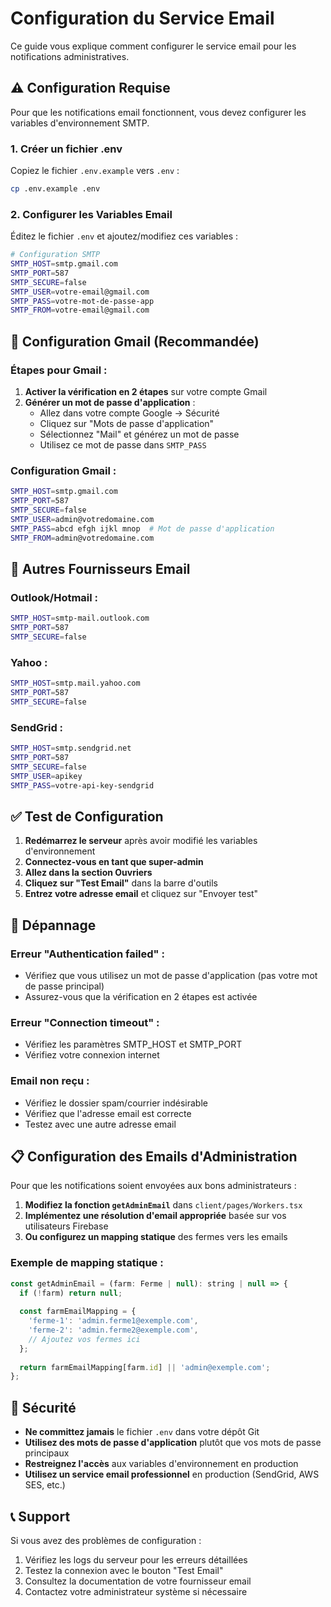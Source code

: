 # Configuration du Service Email

Ce guide vous explique comment configurer le service email pour les notifications administratives.

## ⚠️ Configuration Requise

Pour que les notifications email fonctionnent, vous devez configurer les variables d'environnement SMTP.

### 1. Créer un fichier .env

Copiez le fichier `.env.example` vers `.env` :

```bash
cp .env.example .env
```

### 2. Configurer les Variables Email

Éditez le fichier `.env` et ajoutez/modifiez ces variables :

```bash
# Configuration SMTP
SMTP_HOST=smtp.gmail.com
SMTP_PORT=587
SMTP_SECURE=false
SMTP_USER=votre-email@gmail.com
SMTP_PASS=votre-mot-de-passe-app
SMTP_FROM=votre-email@gmail.com
```

## 📧 Configuration Gmail (Recommandée)

### Étapes pour Gmail :

1. **Activer la vérification en 2 étapes** sur votre compte Gmail
2. **Générer un mot de passe d'application** :
   - Allez dans votre compte Google → Sécurité
   - Cliquez sur "Mots de passe d'application"
   - Sélectionnez "Mail" et générez un mot de passe
   - Utilisez ce mot de passe dans `SMTP_PASS`

### Configuration Gmail :
```bash
SMTP_HOST=smtp.gmail.com
SMTP_PORT=587
SMTP_SECURE=false
SMTP_USER=admin@votredomaine.com
SMTP_PASS=abcd efgh ijkl mnop  # Mot de passe d'application
SMTP_FROM=admin@votredomaine.com
```

## 🔧 Autres Fournisseurs Email

### Outlook/Hotmail :
```bash
SMTP_HOST=smtp-mail.outlook.com
SMTP_PORT=587
SMTP_SECURE=false
```

### Yahoo :
```bash
SMTP_HOST=smtp.mail.yahoo.com
SMTP_PORT=587
SMTP_SECURE=false
```

### SendGrid :
```bash
SMTP_HOST=smtp.sendgrid.net
SMTP_PORT=587
SMTP_SECURE=false
SMTP_USER=apikey
SMTP_PASS=votre-api-key-sendgrid
```

## ✅ Test de Configuration

1. **Redémarrez le serveur** après avoir modifié les variables d'environnement
2. **Connectez-vous en tant que super-admin**
3. **Allez dans la section Ouvriers**
4. **Cliquez sur "Test Email"** dans la barre d'outils
5. **Entrez votre adresse email** et cliquez sur "Envoyer test"

## 🚨 Dépannage

### Erreur "Authentication failed" :
- Vérifiez que vous utilisez un mot de passe d'application (pas votre mot de passe principal)
- Assurez-vous que la vérification en 2 étapes est activée

### Erreur "Connection timeout" :
- Vérifiez les paramètres SMTP_HOST et SMTP_PORT
- Vérifiez votre connexion internet

### Email non reçu :
- Vérifiez le dossier spam/courrier indésirable
- Vérifiez que l'adresse email est correcte
- Testez avec une autre adresse email

## 📋 Configuration des Emails d'Administration

Pour que les notifications soient envoyées aux bons administrateurs :

1. **Modifiez la fonction `getAdminEmail`** dans `client/pages/Workers.tsx`
2. **Implémentez une résolution d'email appropriée** basée sur vos utilisateurs Firebase
3. **Ou configurez un mapping statique** des fermes vers les emails

### Exemple de mapping statique :
```javascript
const getAdminEmail = (farm: Ferme | null): string | null => {
  if (!farm) return null;
  
  const farmEmailMapping = {
    'ferme-1': 'admin.ferme1@exemple.com',
    'ferme-2': 'admin.ferme2@exemple.com',
    // Ajoutez vos fermes ici
  };
  
  return farmEmailMapping[farm.id] || 'admin@exemple.com';
};
```

## 🔐 Sécurité

- **Ne committez jamais** le fichier `.env` dans votre dépôt Git
- **Utilisez des mots de passe d'application** plutôt que vos mots de passe principaux
- **Restreignez l'accès** aux variables d'environnement en production
- **Utilisez un service email professionnel** en production (SendGrid, AWS SES, etc.)

## 📞 Support

Si vous avez des problèmes de configuration :

1. Vérifiez les logs du serveur pour les erreurs détaillées
2. Testez la connexion avec le bouton "Test Email"
3. Consultez la documentation de votre fournisseur email
4. Contactez votre administrateur système si nécessaire
